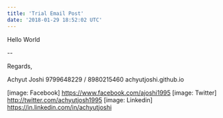 ```yaml
---
title: 'Trial Email Post'
date: '2018-01-29 18:52:02 UTC'
---
```


Hello World

-- 

Regards,

Achyut Joshi
9799648229 / 8980215460
achyutjoshi.github.io

[image: Facebook] <https://www.facebook.com/ajoshi1995> [image: Twitter]
<http://twitter.com/achyutjosh1995> [image: Linkedin]
<https://in.linkedin.com/in/achyutjoshi>
